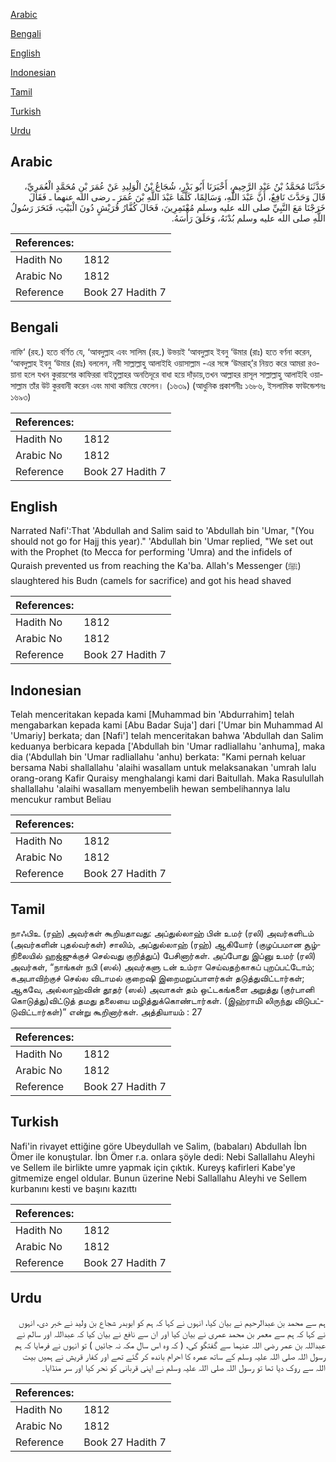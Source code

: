 [Arabic](#arabic)

[Bengali](#bengali)

[English](#english)

[Indonesian](#indonesian)

[Tamil](#tamil)

[Turkish](#turkish)

[Urdu](#urdu)

## Arabic


<div dir="rtl" lang="ar" style={{fontSize:'larger',backgroundColor:'#f8f9fa',padding:20}}>
حَدَّثَنَا مُحَمَّدُ بْنُ عَبْدِ الرَّحِيمِ، أَخْبَرَنَا أَبُو بَدْرٍ، شُجَاعُ بْنُ الْوَلِيدِ عَنْ عُمَرَ بْنِ مُحَمَّدٍ الْعُمَرِيِّ، قَالَ وَحَدَّثَ نَافِعٌ، أَنَّ عَبْدَ اللَّهِ، وَسَالِمًا، كَلَّمَا عَبْدَ اللَّهِ بْنَ عُمَرَ ـ رضى الله عنهما ـ فَقَالَ خَرَجْنَا مَعَ النَّبِيِّ صلى الله عليه وسلم مُعْتَمِرِينَ، فَحَالَ كُفَّارُ قُرَيْشٍ دُونَ الْبَيْتِ، فَنَحَرَ رَسُولُ اللَّهِ صلى الله عليه وسلم بُدْنَهُ، وَحَلَقَ رَأْسَهُ‏.‏
</div>
<div style={{backgroundColor:'#f8f9fa',padding:20, marginBottom: 10}}><table> <thead> <tr> <th>References:</th> <th></th> </tr> </thead> <tbody><tr><td>Hadith No</td><td>1812</td></tr><tr><td>Arabic No</td><td>1812</td></tr><tr><td>Reference</td><td>Book 27 Hadith 7</td></tr></tbody></table></div>

## Bengali


<div dir="ltr" lang="bn" style={{fontSize:'larger',backgroundColor:'#f8f9fa',padding:20}}>
নাফি‘ (রহ.) হতে বর্ণিত যে, ‘আবদুল্লাহ এবং সালিম (রহ.) উভয়ই ‘আবদুল্লাহ ইবনু ‘উমার (রাঃ) হতে বর্ণনা করেন, ‘আবদুল্লাহ ইবনু ‘উমার (রাঃ) বললেন, নবী সাল্লাল্লাহু আলাইহি ওয়াসাল্লাম -এর সঙ্গে ‘উমরাহ্’র নিয়ত করে আমরা রওয়ানা হলে যখন কুরায়শের কাফিররা বাইতুল্লাহর অনতিদূরে বাধা হয়ে দাঁড়ায়,তখন আল্লাহর রাসূল সাল্লাল্লাহু আলাইহি ওয়াসাল্লাম তাঁর উট কুরবানী করেন এবং মাথা কামিয়ে ফেলেন। (১৬৩৯) (আধুনিক প্রকাশনীঃ ১৬৮৬, ইসলামিক ফাউন্ডেশনঃ ১৬৯৩)
</div>
<div style={{backgroundColor:'#f8f9fa',padding:20, marginBottom: 10}}><table> <thead> <tr> <th>References:</th> <th></th> </tr> </thead> <tbody><tr><td>Hadith No</td><td>1812</td></tr><tr><td>Arabic No</td><td>1812</td></tr><tr><td>Reference</td><td>Book 27 Hadith 7</td></tr></tbody></table></div>

## English


<div dir="ltr" lang="en" style={{fontSize:'larger',backgroundColor:'#f8f9fa',padding:20}}>
Narrated Nafi':That 'Abdullah and Salim said to 'Abdullah bin 'Umar, "(You should not go for Hajj this year)." 'Abdullah bin 'Umar replied, "We set out with the Prophet (to Mecca for performing 'Umra) and the infidels of Quraish prevented us from reaching the Ka'ba. Allah's Messenger (ﷺ) slaughtered his Budn (camels for sacrifice) and got his head shaved
</div>
<div style={{backgroundColor:'#f8f9fa',padding:20, marginBottom: 10}}><table> <thead> <tr> <th>References:</th> <th></th> </tr> </thead> <tbody><tr><td>Hadith No</td><td>1812</td></tr><tr><td>Arabic No</td><td>1812</td></tr><tr><td>Reference</td><td>Book 27 Hadith 7</td></tr></tbody></table></div>

## Indonesian


<div dir="ltr" lang="id" style={{fontSize:'larger',backgroundColor:'#f8f9fa',padding:20}}>
Telah menceritakan kepada kami [Muhammad bin 'Abdurrahim] telah mengabarkan kepada kami [Abu Badar Suja'] dari ['Umar bin Muhammad Al 'Umariy] berkata; dan [Nafi'] telah menceritakan bahwa 'Abdullah dan Salim keduanya berbicara kepada ['Abdullah bin 'Umar radliallahu 'anhuma], maka dia ('Abdullah bin 'Umar radliallahu 'anhu) berkata: "Kami pernah keluar bersama Nabi shallallahu 'alaihi wasallam untuk melaksanakan 'umrah lalu orang-orang Kafir Quraisy menghalangi kami dari Baitullah. Maka Rasulullah shallallahu 'alaihi wasallam menyembelih hewan sembelihannya lalu mencukur rambut Beliau
</div>
<div style={{backgroundColor:'#f8f9fa',padding:20, marginBottom: 10}}><table> <thead> <tr> <th>References:</th> <th></th> </tr> </thead> <tbody><tr><td>Hadith No</td><td>1812</td></tr><tr><td>Arabic No</td><td>1812</td></tr><tr><td>Reference</td><td>Book 27 Hadith 7</td></tr></tbody></table></div>

## Tamil


<div dir="ltr" lang="ta" style={{fontSize:'larger',backgroundColor:'#f8f9fa',padding:20}}>
நாஃபிஉ (ரஹ்) அவர்கள் கூறியதாவது: அப்துல்லாஹ் பின் உமர் (ரலி) அவர்களிடம் (அவர்களின் புதல்வர்கள்) சாலிம், அப்துல்லாஹ் (ரஹ்) ஆகியோர் (குழப்பமான சூழ்நிலையில் ஹஜ்ஜுக்குச் செல்வது குறித்துப்) பேசினார்கள். அப்போது இப்னு உமர் (ரலி) அவர்கள், “நாங்கள் நபி (ஸல்) அவர்களு டன் உம்ரா செய்வதற்காகப் புறப்பட்டோம்; கஅபாவிற்குச் செல்ல விடாமல் குறைஷி இறைமறுப்பாளர்கள் தடுத்துவிட்டார்கள்; ஆகவே, அல்லாஹ்வின் தூதர் (ஸல்) அவாகள் தம் ஒட்டகங்களை அறுத்து (குர்பானி கொடுத்து)விட்டுத் தமது தலையை மழித்துக்கொண்டார்கள். (இஹ்ராமி லிருந்து விடுபட்டுவிட்டார்கள்)” என்று கூறினார்கள். அத்தியாயம் : 27
</div>
<div style={{backgroundColor:'#f8f9fa',padding:20, marginBottom: 10}}><table> <thead> <tr> <th>References:</th> <th></th> </tr> </thead> <tbody><tr><td>Hadith No</td><td>1812</td></tr><tr><td>Arabic No</td><td>1812</td></tr><tr><td>Reference</td><td>Book 27 Hadith 7</td></tr></tbody></table></div>

## Turkish


<div dir="ltr" lang="tr" style={{fontSize:'larger',backgroundColor:'#f8f9fa',padding:20}}>
Nafi'in rivayet ettiğine göre Ubeydullah ve Salim, (babaları) Abdullah İbn Ömer ile konuştular. İbn Ömer r.a. onlara şöyle dedi: Nebi Sallallahu Aleyhi ve Sellem ile birlikte umre yapmak için çıktık. Kureyş kafirleri Kabe'ye gitmemize engel oldular. Bunun üzerine Nebi Sallallahu Aleyhi ve Sellem kurbanını kesti ve başını kazıttı
</div>
<div style={{backgroundColor:'#f8f9fa',padding:20, marginBottom: 10}}><table> <thead> <tr> <th>References:</th> <th></th> </tr> </thead> <tbody><tr><td>Hadith No</td><td>1812</td></tr><tr><td>Arabic No</td><td>1812</td></tr><tr><td>Reference</td><td>Book 27 Hadith 7</td></tr></tbody></table></div>

## Urdu


<div dir="rtl" lang="ur" style={{fontSize:'larger',backgroundColor:'#f8f9fa',padding:20}}>
ہم سے محمد بن عبدالرحیم نے بیان کیا، انہوں نے کہا کہ ہم کو ابوبدر شجاع بن ولید نے خبر دی، انہوں نے کہا کہ ہم سے معمر بن محمد عمری نے بیان کیا اور ان سے نافع نے بیان کیا کہ عبداللہ اور سالم نے عبداللہ بن عمر رضی اللہ عنہما سے گفتگو کی، ( کہ وہ اس سال مکہ نہ جائیں ) تو انہوں نے فرمایا کہ ہم رسول اللہ صلی اللہ علیہ وسلم کے ساتھ عمرہ کا احرام باندھ کر گئے تھے اور کفار قریش نے ہمیں بیت اللہ سے روک دیا تھا تو رسول اللہ صلی اللہ علیہ وسلم نے اپنی قربانی کو نحر کیا اور سر منڈایا۔
</div>
<div style={{backgroundColor:'#f8f9fa',padding:20, marginBottom: 10}}><table> <thead> <tr> <th>References:</th> <th></th> </tr> </thead> <tbody><tr><td>Hadith No</td><td>1812</td></tr><tr><td>Arabic No</td><td>1812</td></tr><tr><td>Reference</td><td>Book 27 Hadith 7</td></tr></tbody></table></div>